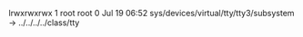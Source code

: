 lrwxrwxrwx 1 root root 0 Jul 19 06:52 sys/devices/virtual/tty/tty3/subsystem -> ../../../../class/tty
